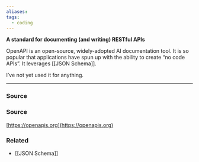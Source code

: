 ```yaml
---
aliases: 
tags:
  - coding
---
```

**A standard for documenting (and writing) RESTful APIs**

OpenAPI is an open-source, widely-adopted AI documentation tool. It is so popular that applications have spun up with the ability to create “no code APIs”. It leverages [[JSON Schema]]. 

I’ve not yet used it for anything.

---

### Source

### Source

[https://openapis.org](https://openapis.org) 

### Related
- [[JSON Schema]]